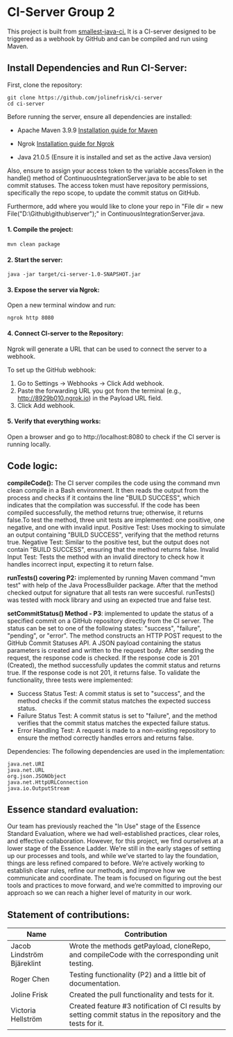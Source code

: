 # CI-Server Group 2
This project is built from [smallest-java-ci.](https://github.com/KTH-DD2480/smallest-java-ci)
It is a CI-server designed to be triggered as a webhook by GitHub and can be compiled and run using Maven.



## Install Dependencies and Run CI-Server:


First, clone the repository:
```
git clone https://github.com/jolinefrisk/ci-server
cd ci-server
```


Before running the server, ensure all dependencies are installed:

* Apache Maven 3.9.9
[Installation guide for Maven](https://maven.apache.org/install.html)

* Ngrok
[Installation guide for Ngrok](https://ngrok.com/docs/guides/device-gateway/linux/)

* Java 21.0.5 (Ensure it is installed and set as the active Java version)

Also, ensure to assign your access token to the variable accessToken in the handle() method of ContinuousIntegrationServer.java to be able to set commit statuses. The access token must have repository permissions, specifically the repo scope, to update the commit status on GitHub.

Furthermore, add where you would like to clone your repo in "File dir = new File("D:\\Github\\github\\server");" in ContinuousIntegrationServer.java.

#### 1. Compile the project:

```
mvn clean package
```

#### 2. Start the server:

```
java -jar target/ci-server-1.0-SNAPSHOT.jar
```

#### 3. Expose the server via Ngrok:

Open a new terminal window and run:

```
ngrok http 8080
```

#### 4. Connect CI-server to the Repository:

Ngrok will generate a URL that can be used to connect the server to a webhook.

To set up the GitHub webhook:
1. Go to Settings → Webhooks → Click Add webhook.
2. Paste the forwarding URL you got from the terminal (e.g., http://8929b010.ngrok.io) in the Payload URL field.
3. Click Add webhook.

#### 5. Verify that everything works:

Open a browser and go to http://localhost:8080 to check if the CI server is running locally.

## Code logic:

**compileCode():** The CI server compiles the code using the command mvn clean compile in a Bash environment. It then reads the output from the process and checks if it contains the line "BUILD SUCCESS", which indicates that the compilation was successful. If the code has been compiled successfully, the method returns true; otherwise, it returns false.To test the method, three unit tests are implemented: one positive, one negative, and one with invalid input.
Positive Test: Uses mocking to simulate an output containing "BUILD SUCCESS", verifying that the method returns true.
Negative Test: Similar to the positive test, but the output does not contain "BUILD SUCCESS", ensuring that the method returns false.
Invalid Input Test: Tests the method with an invalid directory to check how it handles incorrect input, expecting it to return false.


**runTests() covering P2:** implemented by running Maven command "mvn test" with help of the Java ProcessBuilder package. After that the method checked output for signature that all tests ran were succesful. runTests() was tested with mock library and using an expected true and false test.

**setCommitStatus() Method - P3**: implemented to update the status of a specified commit on a GitHub repository directly from the CI server. The status can be set to one of the following states: "success", "failure", "pending", or "error". The method constructs an HTTP POST request to the GitHub Commit Statuses API. A JSON payload containing the status parameters is created and written to the request body. After sending the request, the response code is checked. If the response code is 201 (Created), the method successfully updates the commit status and returns true. If the response code is not 201, it returns false. To validate the functionality, three tests were implemented:
- Success Status Test: A commit status is set to "success", and the method checks if the commit status matches the expected success status.
- Failure Status Test: A commit status is set to "failure", and the method verifies that the commit status matches the expected failure status.
- Error Handling Test: A request is made to a non-existing repository to ensure the method correctly handles errors and returns false.

Dependencies:
The following dependencies are used in the implementation:
```
java.net.URI
java.net.URL
org.json.JSONObject
java.net.HttpURLConnection
java.io.OutputStream
```

## Essence standard evaluation:
Our team has previously reached the "In Use" stage of the Essence Standard Evaluation, where we had well-established practices, clear roles, and effective collaboration. However, for this project, we find ourselves at a lower stage of the Essence Ladder. We're still in the early stages of setting up our processes and tools, and while we’ve started to lay the foundation, things are less refined compared to before. We’re actively working to establish clear rules, refine our methods, and improve how we communicate and coordinate. The team is focused on figuring out the best tools and practices to move forward, and we’re committed to improving our approach so we can reach a higher level of maturity in our work.

## Statement of contributions:
| Name                     | Contribution                          |
|--------------------------|--------------------------------------|
| Jacob Lindström Bjäreklint| Wrote the methods getPayload, cloneRepo, and compileCode with the corresponding unit testing.             |
| Roger Chen               | Testing functionality (P2) and a little bit of documentation.          |
| Joline Frisk             | Created the pull functionality and tests for it. |
| Victoria Hellström       | Created feature #3 notification of CI results by setting commit status in the repository and the tests for it. |
